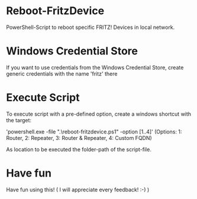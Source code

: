 # Reboot-FritzDevice
PowerShell-Script to reboot specific FRITZ! Devices in local network.

# Windows Credential Store
If you want to use credentials from the Windows Credential Store, create generic credentials with the name 'fritz' there

# Execute Script
To execute script with a pre-defined option, create a windows shortcut with the target:

'powershell.exe -file ".\reboot-fritzdevice.ps1" -option [1..4]'
(Options: 1: Router, 2: Repeater, 3: Router & Repeater, 4: Custom FQDN)

As location to be executed the folder-path of the script-file.

# Have fun
Have fun using this!
( I will appreciate every feedback! :-) )
